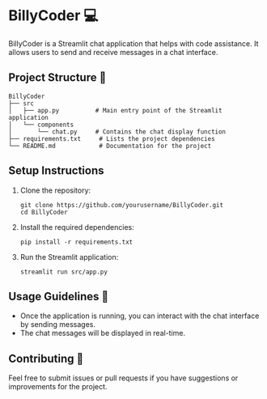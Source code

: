 # BillyCoder 💻

BillyCoder is a Streamlit chat application that helps with code assistance. It allows users to send and receive messages in a chat interface.

## Project Structure 📁

```
BillyCoder
├── src
│   ├── app.py          # Main entry point of the Streamlit application
│   └── components
│       └── chat.py     # Contains the chat display function
├── requirements.txt     # Lists the project dependencies
└── README.md            # Documentation for the project
```

## Setup Instructions

1. Clone the repository:
   ```
   git clone https://github.com/yourusername/BillyCoder.git
   cd BillyCoder
   ```

2. Install the required dependencies:
   ```
   pip install -r requirements.txt
   ```

3. Run the Streamlit application:
   ```
   streamlit run src/app.py
   ```

## Usage Guidelines 📝

- Once the application is running, you can interact with the chat interface by sending messages.
- The chat messages will be displayed in real-time.

## Contributing 🤝

Feel free to submit issues or pull requests if you have suggestions or improvements for the project.
